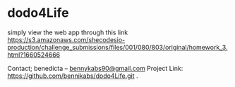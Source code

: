 # dodo4Life
 
 simply view the web app through this link https://s3.amazonaws.com/shecodesio-production/challenge_submissions/files/001/080/803/original/homework_3.html?1660524666
 
 Contact; benedicta – bennykabs90@gmail.com Project Link: https://github.com/bennikabs/dodo4Life.git .
